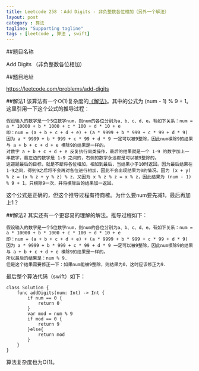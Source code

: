 ```yaml
---
title: Leetcode 258 ：Add Digits - 非负整数各位相加（另外一个解法）
layout: post
category : 算法
tagline: "Supporting tagline"
tags : [leetcode , 算法 , swift]
---
```


##题目名称

Add Digits （非负整数各位相加）

##题目地址

https://leetcode.com/problems/add-digits

##解法1
该算法有一个O(1)复杂度的[《解法》](http://my.oschina.net/Tsybius2014/blog/497645 "LeetCode：Add Digits - 非负整数各位相加")。其中的公式为 (num - 1) % 9 + 1。这里引用一下这个公式的推导过程：

    假设输入的数字是一个5位数字num，则num的各位分别为a、b、c、d、e。有如下关系：num = a * 10000 + b * 1000 + c * 100 + d * 10 + e  
    即：num = (a + b + c + d + e) + (a * 9999 + b * 999 + c * 99 + d * 9)  
    因为 a * 9999 + b * 999 + c * 99 + d * 9 一定可以被9整除，因此num模除9的结果与 a + b + c + d + e 模除9的结果是一样的。  
    对数字 a + b + c + d + e 反复执行同类操作，最后的结果就是一个 1-9 的数字加上一串数字，最左边的数字是 1-9 之间的，右侧的数字永远都是可以被9整除的。  
    这道题最后的目标，就是不断将各位相加，相加到最后，当结果小于10时返回。因为最后结果在1-9之间，得到9之后将不会再对各位进行相加，因此不会出现结果为0的情况。因为 (x + y) % z = (x % z + y % z) % z，又因为 x % z % z = x % z，因此结果为 (num - 1) % 9 + 1，只模除9一次，并将模除后的结果加一返回。

这个公式是正确的，但这个推导过程有待商榷。为什么要num要先减1，最后再加上1？

##解法2
其实还有一个更容易的理解的解法。推导过程如下：

    假设输入的数字是一个5位数字num，则num的各位分别为a、b、c、d、e。有如下关系：num = a * 10000 + b * 1000 + c * 100 + d * 10 + e  
    即：num = (a + b + c + d + e) + (a * 9999 + b * 999 + c * 99 + d * 9)  
    因为 a * 9999 + b * 999 + c * 99 + d * 9 一定可以被9整除，因此num模除9的结果与 a + b + c + d + e 模除9的结果是一样的。
    所以最后的结果是：num % 9.
    但是这个结果需要修正一下：如果num能被9整除，则结果为0，这时应该修正为9.


最后整个算法代码（swift）如下：

	class Solution {
	    func addDigits(num: Int) -> Int {
	        if num == 0 {
	            return 0
	        }
	        var mod = num % 9
	        if mod == 0 {
	            return 9
	        }else{
	            return mod
	        }
	    }
	}


算法复杂度也为O(1)。





